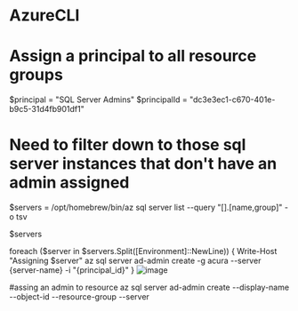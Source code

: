 # AzureCLI
# Assign a principal to all resource groups
$principal = "SQL Server Admins"
$principalId = "dc3e3ec1-c670-401e-b9c5-31d4fb901df1"

# Need to filter down to those sql server instances that don't have an admin assigned
$servers = /opt/homebrew/bin/az sql server list --query "[].[name,group]" -o tsv

$servers

foreach ($server in $servers.Split([Environment]::NewLine)) { 
  Write-Host "Assigning $server"
  az sql server ad-admin create -g acura --server {server-name} -i "{principal_id}"
}
![image](https://user-images.githubusercontent.com/103061298/173436683-53b6dcf5-ae07-4a6e-a05a-ef3c4a5393c2.png)

#assing an admin to resource 
az sql server ad-admin create --display-name --object-id --resource-group --server 
